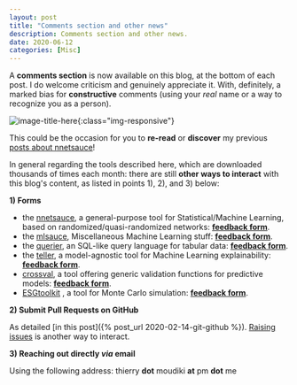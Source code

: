```yaml
---
layout: post
title: "Comments section and other news"
description: Comments section and other news.
date: 2020-06-12
categories: [Misc]
---
```



A __comments section__ is now available on this blog, at the bottom of each post. I do welcome criticism and genuinely appreciate it. With, definitely, a marked bias for __constructive__ comments (using your _real_ name or a way to recognize you as a person). 


![image-title-here]({{base}}/images/2020-06-12/2020-06-12-image1.png){:class="img-responsive"}


This could be the occasion for you to __re-read__ or __discover__ my previous [posts about nnetsauce](https://thierrymoudiki.github.io/blog/#QuasiRandomizedNN)! 

In general regarding the tools described here, which are downloaded thousands of times each month: there are still __other ways to interact__ with this blog's content, as listed in points 1), 2), and 3) below: 


__1) Forms__

- the <a href="https://github.com/thierrymoudiki/nnetsauce">nnetsauce</a>, a general-purpose tool for Statistical/Machine Learning, based on randomized/quasi-randomized networks: [__feedback form__](https://forms.gle/HQVbrUsvZE7o8xco8).
- the <a href="https://github.com/thierrymoudiki/mlsauce">mlsauce</a>, Miscellaneous Machine Learning stuff: [__feedback form__](https://forms.gle/tm7dxP1jSc75puAb9).
- the <a href="https://github.com/thierrymoudiki/querier">querier</a>, an SQL-like query language for tabular data: [__feedback form__](https://forms.gle/uStfcXJjtGki2R3s6). 
- the <a href="https://github.com/thierrymoudiki/teller">teller</a>, a model-agnostic tool for Machine Learning explainability: [__feedback form__](https://forms.gle/Y18xaEHL78Fvci7r8).
- <a href="https://github.com/thierrymoudiki/crossval">crossval</a>, a tool offering generic validation functions for predictive models: [__feedback form__](https://forms.gle/nuKYGVc2HPxPUDEz7).
- <a href="https://github.com/thierrymoudiki/ESGtoolkit">ESGtoolkit</a> , a tool for Monte Carlo simulation: [__feedback form__](https://forms.gle/oqvuDU4JQnnmgevx6).


__2) Submit Pull Requests on GitHub__

As detailed [in this post]({% post_url 2020-02-14-git-github %}). [Raising issues](https://guides.github.com/features/issues/) is another way to interact.


__3) Reaching out directly _via_ email__

Using the following address: thierry __dot__ moudiki __at__ pm __dot__ me


